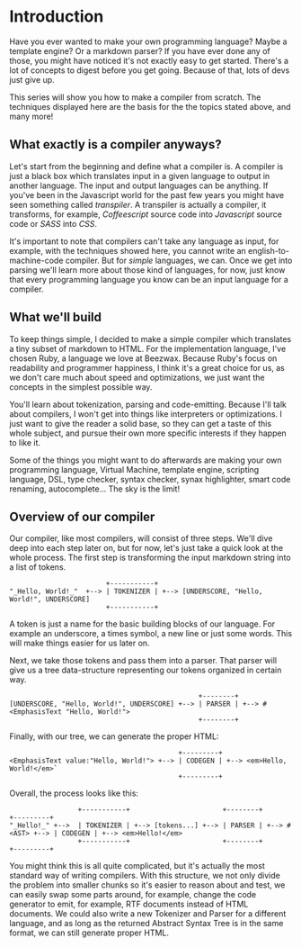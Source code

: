 # Introduction
Have you ever wanted to make your own programming language? Maybe a template
engine? Or a markdown parser? If you have ever done any of those, you might have
noticed it's not exactly easy to get started. There's a lot of concepts to
digest before you get going. Because of that, lots of devs just give up.

This series will show you how to make a compiler from scratch. The techniques
displayed here are the basis for the the topics stated above, and many more!

## What exactly is a compiler anyways?
Let's start from the beginning and define what a compiler is. A compiler is just
a black box which translates input in a given language to output in another
language. The input and output languages can be anything. If you've been in the
Javascript world for the past few years you might have seen something called
_transpiler_. A transpiler is actually a compiler, it transforms, for example,
_Coffeescript_ source code into _Javascript_ source code or _SASS_ into _CSS_.

It's important to note that compilers can't take any language as input, for
example, with the techniques showed here, you cannot write an
english-to-machine-code compiler. But for _simple_ languages, we can. Once
we get into parsing we'll learn more about those kind of languages, for now,
just know that every programming language you know can be an input language for
a compiler.

## What we'll build
To keep things simple, I decided to make a simple compiler which translates
a tiny subset of markdown to HTML. For the implementation language, I've chosen Ruby,
a language we love at Beezwax. Because Ruby's focus on readability and programmer
happiness, I think it's a great choice for us, as we don't care much about speed
and optimizations, we just want the concepts in the simplest possible way.

You'll learn about tokenization, parsing and code-emitting. Because I'll talk
about compilers, I won't get into things like interpreters or optimizations. I
just want to give the reader a solid base, so they can get a taste of this whole
subject, and pursue their own more specific interests if they happen to like it.

Some of the things you might want to do afterwards are making your own
programming language, Virtual Machine, template engine, scripting language, DSL,
type checker, syntax checker, synax highlighter, smart code renaming,
autocomplete... The sky is the limit!

## Overview of our compiler
Our compiler, like most compilers, will consist of three steps. We'll dive deep
into each step later on, but for now, let's just take a quick look at the whole
process. The first step is transforming the input markdown string into a list of
tokens.

```
                        +-----------+
"_Hello, World!_"  +--> | TOKENIZER | +--> [UNDERSCORE, "Hello, World!", UNDERSCORE]
                        +-----------+
```

A token is just a name for the basic building blocks of our language. For
example an underscore, a times symbol, a new line or just some words. This will
make things easier for us later on.

Next, we take those tokens and pass them into a parser. That parser will give us
a tree data-structure representing our tokens organized in certain way.

```
                                               +--------+
[UNDERSCORE, "Hello, World!", UNDERSCORE] +--> | PARSER | +--> #<EmphasisText "Hello, World!">
                                               +--------+
```

Finally, with our tree, we can generate the proper HTML:

```
                                          +---------+
<EmphasisText value:"Hello, World!"> +--> | CODEGEN | +--> <em>Hello, World!</em>`
                                          +---------+
```

Overall, the process looks like this:

```
                 +-----------+                       +--------+                  +---------+
"_Hello!_" +-->  | TOKENIZER | +--> [tokens...] +--> | PARSER | +--> #<AST> +--> | CODEGEN | +--> <em>Hello!</em>
                 +-----------+                       +--------+                  +---------+
```

You might think this is all quite complicated, but it's actually the most
standard way of writing compilers. With this structure, we not only divide the
problem into smaller chunks so it's easier to reason about and test, we can
easily swap some parts around, for example, change the code generator to emit,
for example, RTF documents instead of HTML documents. We could also write a new
Tokenizer and Parser for a different language, and as long as the returned
Abstract Syntax Tree is in the same format, we can still generate proper HTML.
